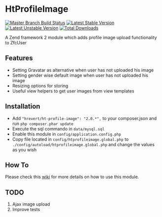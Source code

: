 HtProfileImage
==============
[![Master Branch Build Status](https://api.travis-ci.org/hrevert/HtProfileImage.png?branch=master)](http://travis-ci.org/hrevert/HtProfileImage)
[![Latest Stable Version](https://poser.pugx.org/hrevert/ht-profile-image/v/stable.png)](https://packagist.org/packages/hrevert/ht-profile-image)
[![Latest Unstable Version](https://poser.pugx.org/hrevert/ht-profile-image/v/unstable.png)](https://packagist.org/packages/hrevert/ht-profile-image)
[![Total Downloads](https://poser.pugx.org/hrevert/ht-profile-image/downloads.png)](https://packagist.org/packages/hrevert/ht-profile-image)

A Zend framework 2 module which adds profile image upload functionality to ZfcUser

## Features

* Setting Gravatar as alternative when user has not uploaded his image
* Setting gender wise default image when user has not uploaded his image
* Resizing options for storing
* Useful view helpers to get user images from view templates

## Installation
* Add `"hrevert/ht-profile-image": "2.0.*",` to your composer.json and run `php composer.phar update`
* Execute the sql commando in `data/mysql.sql`
* Enable this module in `config/application.config.php`
* Copy file located in `config/htprofileimage.global.php` to `./config/autoload/htprofileimage.global.php` and change the values as you wish

## How To

Please check this [wiki](https://github.com/hrevert/HtProfileImage/wiki) for more details on how to use this module.

## TODO
1. Ajax image upload
2. Improve tests
